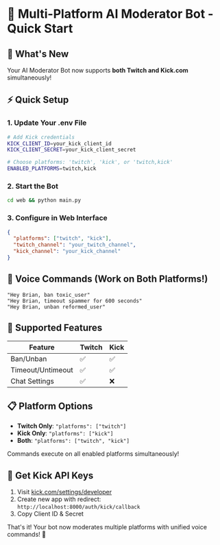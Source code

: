 # 🚀 Multi-Platform AI Moderator Bot - Quick Start

## 🎯 What's New

Your AI Moderator Bot now supports **both Twitch and Kick.com** simultaneously! 

## ⚡ Quick Setup

### 1. Update Your .env File
```bash
# Add Kick credentials
KICK_CLIENT_ID=your_kick_client_id
KICK_CLIENT_SECRET=your_kick_client_secret

# Choose platforms: 'twitch', 'kick', or 'twitch,kick'
ENABLED_PLATFORMS=twitch,kick
```

### 2. Start the Bot
```bash
cd web && python main.py
```

### 3. Configure in Web Interface
```json
{
  "platforms": ["twitch", "kick"],
  "twitch_channel": "your_twitch_channel", 
  "kick_channel": "your_kick_channel"
}
```

## 🎤 Voice Commands (Work on Both Platforms!)
```
"Hey Brian, ban toxic_user"
"Hey Brian, timeout spammer for 600 seconds" 
"Hey Brian, unban reformed_user"
```

## 🔧 Supported Features

| Feature | Twitch | Kick |
|---------|--------|------|
| Ban/Unban | ✅ | ✅ |
| Timeout/Untimeout | ✅ | ✅ |
| Chat Settings | ✅ | ❌ |

## 📋 Platform Options

- **Twitch Only**: `"platforms": ["twitch"]`
- **Kick Only**: `"platforms": ["kick"]` 
- **Both**: `"platforms": ["twitch", "kick"]`

Commands execute on all enabled platforms simultaneously!

## 🔗 Get Kick API Keys
1. Visit [kick.com/settings/developer](https://kick.com/settings/developer)
2. Create new app with redirect: `http://localhost:8000/auth/kick/callback`
3. Copy Client ID & Secret

That's it! Your bot now moderates multiple platforms with unified voice commands! 🎉 